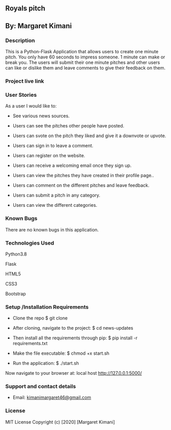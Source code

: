 ## Royals pitch
## By: Margaret Kimani

### Description
This is a Python-Flask Application that allows users to create one minute pitch. You only have 60 seconds to impress someone. 1 minute can make or break you. The users will submit their one minute pitches and other users can like or dislike them and leave comments to give their feedback on them.

### Project live link

### User Stories
As a user I would like to:

+ See various news sources.
- Users can see the pitches other people have posted.
+ Users can svote on the pitch they liked and give it a downvote or upvote.
- Users can sign in to leave a comment.
+ Users can register on the website.
- Users can receive a welcoming email once they sign up.
+ Users can view the pitches they have created in their profile page..
- Users can comment on the different pitches and leave feedback.
+ Users can submit a pitch in any category.
- Users can view the different categories.

### Known Bugs
There are no known bugs in this application. 

### Technologies Used
Python3.8

Flask

HTML5

CSS3

Bootstrap

### Setup /Installation Requirements
+ Clone the repo $ git clone

- After cloning, navigate to the project: $ cd news-updates

+ Then install all the requirements through pip: $ pip install -r requirements.txt

- Make the file executable: $ chmod +x start.sh

+ Run the application: $ ./start.sh

Now navigate to your browser at: local host http://127.0.0.1:5000/

### Support and contact details
- Email: kimanimargaret46@gmail.com

### License
MIT License Copyright (c) [2020] [Margaret Kimani]